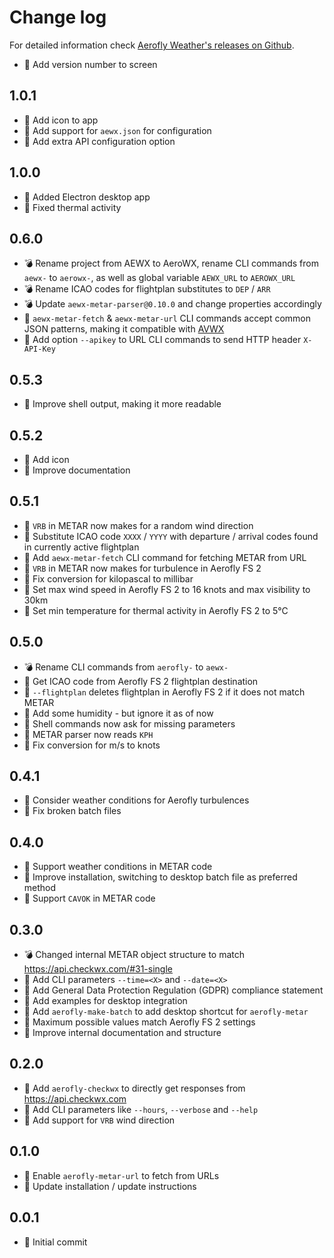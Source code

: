 Change log
==========

For detailed information check [Aerofly Weather's releases on Github](https://github.com/fboes/aerofly-weather/releases).

* 💊 Add version number to screen

1.0.1
-----

* 💊 Add icon to app
* 💊 Add support for `aewx.json` for configuration
* 💊 Add extra API configuration option

1.0.0
-----

* 💊 Added Electron desktop app
* 💊 Fixed thermal activity

0.6.0
-----

* 💣 Rename project from AEWX to AeroWX, rename CLI commands from `aewx-` to `aerowx-`, as well as global variable `AEWX_URL` to `AEROWX_URL`
* 💣 Rename ICAO codes for flightplan substitutes to `DEP` / `ARR`
* 💣 Update `aewx-metar-parser@0.10.0` and change properties accordingly
* 🎁 `aewx-metar-fetch` & `aewx-metar-url` CLI commands accept common JSON patterns, making it compatible with [AVWX](https://avwx.rest/)
* 🎁 Add option `--apikey` to URL CLI commands to send HTTP header `X-API-Key`

0.5.3
-----

* 🎁 Improve shell output, making it more readable

0.5.2
-----

* 🎁 Add icon
* 🎁 Improve documentation

0.5.1
-----

* 🎁 `VRB` in METAR now makes for a random wind direction
* 🎁 Substitute ICAO code `XXXX` / `YYYY` with departure / arrival codes found in currently active flightplan
* 🎁 Add `aewx-metar-fetch` CLI command for fetching METAR from URL
* 🎁 `VRB` in METAR now makes for turbulence in Aerofly FS 2
* 💊 Fix conversion for kilopascal to millibar
* 💊 Set max wind speed in Aerofly FS 2 to 16 knots and max visibility to 30km
* 💊 Set min temperature for thermal activity in Aerofly FS 2 to 5°C

0.5.0
-----

* 💣 Rename CLI commands from `aerofly-` to `aewx-`
* 🎁 Get ICAO code from Aerofly FS 2 flightplan destination
* 🎁 `--flightplan` deletes flightplan in Aerofly FS 2 if it does not match METAR
* 🎁 Add some humidity - but ignore it as of now
* 🎁 Shell commands now ask for missing parameters
* 💊 METAR parser now reads `KPH`
* 💊 Fix conversion for m/s to knots

0.4.1
-----

* 🎁 Consider weather conditions for Aerofly turbulences
* 💊 Fix broken batch files

0.4.0
-----

* 🎁 Support weather conditions in METAR code
* 💊 Improve installation, switching to desktop batch file as preferred method
* 💊 Support `CAVOK` in METAR code

0.3.0
-----

* 💣 Changed internal METAR object structure to match https://api.checkwx.com/#31-single
* 🎁 Add CLI parameters `--time=<X>` and `--date=<X>`
* 🎁 Add General Data Protection Regulation (GDPR) compliance statement
* 🎁 Add examples for desktop integration
* 🎁 Add `aerofly-make-batch` to add desktop shortcut for `aerofly-metar`
* 💊 Maximum possible values match Aerofly FS 2 settings
* :wrench: Improve internal documentation and structure

0.2.0
-----

* 🎁 Add `aerofly-checkwx` to directly get responses from https://api.checkwx.com
* 🎁 Add CLI parameters like `--hours`, `--verbose` and `--help`
* 💊 Add support for `VRB` wind direction

0.1.0
-----

* 🎁 Enable `aerofly-metar-url` to fetch from URLs
* 🎁 Update installation / update instructions

0.0.1
-----

* 🎁 Initial commit
